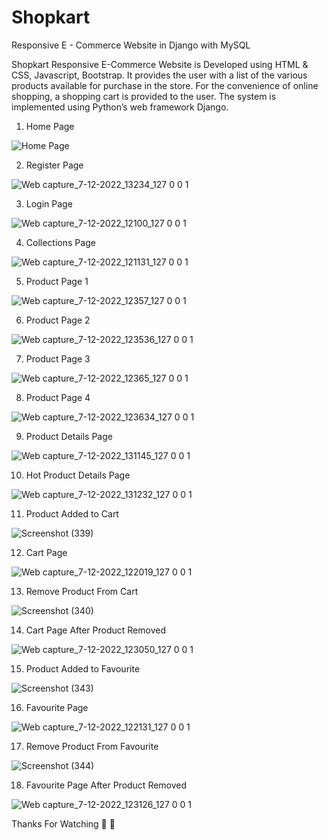 # Shopkart
Responsive E - Commerce Website in Django with MySQL

Shopkart Responsive E-Commerce Website is
Developed using HTML & CSS, Javascript, Bootstrap. It
provides the user with a list of the various products available
for purchase in the store. For the convenience of online
shopping, a shopping cart is provided to the user. 
The system is implemented using Python’s web
framework Django.


1. Home Page

![Home Page](https://user-images.githubusercontent.com/116350176/206112485-32de3609-08d6-4e77-8c5c-8357251ffbe4.jpeg)


2. Register Page

![Web capture_7-12-2022_13234_127 0 0 1](https://user-images.githubusercontent.com/116350176/206116785-9d561582-9728-4dff-a193-9d655c9b6de7.jpeg)


3. Login Page

![Web capture_7-12-2022_12100_127 0 0 1](https://user-images.githubusercontent.com/116350176/206114998-b2f39c7b-f17d-480b-b4dd-80da67585bb3.jpeg)


4. Collections Page

![Web capture_7-12-2022_121131_127 0 0 1](https://user-images.githubusercontent.com/116350176/206115160-806f53b2-d6f5-4679-b8dd-8377191b966f.jpeg)


5. Product Page 1

![Web capture_7-12-2022_12357_127 0 0 1](https://user-images.githubusercontent.com/116350176/206115621-63b4ed01-4e5d-498e-8a05-060cd3f373e3.jpeg)


6. Product Page 2

![Web capture_7-12-2022_123536_127 0 0 1](https://user-images.githubusercontent.com/116350176/206117219-4015586f-b019-495b-970b-28a8071ff985.jpeg)


7. Product Page 3

![Web capture_7-12-2022_12365_127 0 0 1](https://user-images.githubusercontent.com/116350176/206117341-01b7ce1a-890d-4440-a475-59681214881e.jpeg)


8. Product Page 4

![Web capture_7-12-2022_123634_127 0 0 1](https://user-images.githubusercontent.com/116350176/206119103-2028b4d0-f0de-4f23-a47c-8e509678c3f4.jpeg)

9. Product Details Page

![Web capture_7-12-2022_131145_127 0 0 1](https://user-images.githubusercontent.com/116350176/206118281-04e9af53-4f7e-4995-8c80-c7fa37a10342.jpeg)


10. Hot Product Details Page

![Web capture_7-12-2022_131232_127 0 0 1](https://user-images.githubusercontent.com/116350176/206118561-2ea090a6-a80b-4593-81d3-c49f51a7fe1d.jpeg)


11. Product Added to Cart

![Screenshot (339)](https://user-images.githubusercontent.com/116350176/206124054-0609879b-34e5-4172-ab15-d43f453fe654.png)


12. Cart Page

![Web capture_7-12-2022_122019_127 0 0 1](https://user-images.githubusercontent.com/116350176/206124962-f4ff9ea6-2945-4fab-8aa8-194f3debfc74.jpeg)


13. Remove Product From Cart

![Screenshot (340)](https://user-images.githubusercontent.com/116350176/206125550-1e21c044-1bc3-46f0-9ee5-a5155a34bd02.png)


14. Cart Page After Product Removed

![Web capture_7-12-2022_123050_127 0 0 1](https://user-images.githubusercontent.com/116350176/206126034-3d4a7250-6831-4064-8b6d-5b53d3beb527.jpeg)


15. Product Added to Favourite

![Screenshot (343)](https://user-images.githubusercontent.com/116350176/206128700-40867911-ef0b-4eef-af70-f4c1256e8d3d.png)


16. Favourite Page

![Web capture_7-12-2022_122131_127 0 0 1](https://user-images.githubusercontent.com/116350176/206126302-da166dd0-955c-42e4-9d3e-01cbd7fbb5a8.jpeg)


17. Remove Product From Favourite

![Screenshot (344)](https://user-images.githubusercontent.com/116350176/206134759-3da0ce48-e93c-4920-9027-6275486b2f41.png)


18. Favourite Page After Product Removed

![Web capture_7-12-2022_123126_127 0 0 1](https://user-images.githubusercontent.com/116350176/206127231-56c603de-7c90-40d0-81a2-f887e0a892c4.jpeg)



Thanks For Watching 🙂
        🙏

                                                                
                                                                
                                                                 













